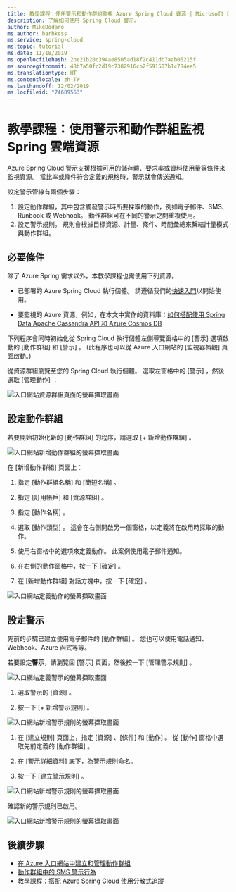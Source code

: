 ```yaml
---
title: 教學課程：使用警示和動作群組監視 Azure Spring Cloud 資源 | Microsoft Docs
description: 了解如何使用 Spring Cloud 警示。
author: MikeDodaro
ms.author: barbkess
ms.service: spring-cloud
ms.topic: tutorial
ms.date: 11/18/2019
ms.openlocfilehash: 2be21b20c394ae8505ad18f2c411db7aab06215f
ms.sourcegitcommit: 48b7a50fc2d19c7382916cb2f591507b1c784ee5
ms.translationtype: HT
ms.contentlocale: zh-TW
ms.lasthandoff: 12/02/2019
ms.locfileid: "74689563"
---
```

# <a name="tutorial-monitor-spring-cloud-resources-using-alerts-and-action-groups"></a>教學課程：使用警示和動作群組監視 Spring 雲端資源

Azure Spring Cloud 警示支援根據可用的儲存體、要求率或資料使用量等條件來監視資源。 當比率或條件符合定義的規格時，警示就會傳送通知。

設定警示管線有兩個步驟： 
1. 設定動作群組，其中包含觸發警示時所要採取的動作，例如電子郵件、SMS、Runbook 或 Webhook。 動作群組可在不同的警示之間重複使用。
2. 設定警示規則。 規則會根據目標資源、計量、條件、時間彙總來繫結計量模式與動作群組。

## <a name="prerequisites"></a>必要條件
除了 Azure Spring 需求以外，本教學課程也需使用下列資源。

* 已部署的 Azure Spring Cloud 執行個體。  請遵循我們的[快速入門](spring-cloud-quickstart-launch-app-cli.md)以開始使用。

* 要監視的 Azure 資源，例如，在本文中實作的資料庫：[如何搭配使用 Spring Data Apache Cassandra API 和 Azure Cosmos DB](https://docs.microsoft.com/azure/java/spring-framework/configure-spring-data-apache-cassandra-with-cosmos-db)
 
下列程序會同時初始化從 Spring Cloud 執行個體左側導覽窗格中的 [警示]  選項啟動的 [動作群組]  和 [警示]  。 (此程序也可以從 Azure 入口網站的 [監視器概觀]  頁面啟動。) 

從資源群組瀏覽至您的 Spring Cloud 執行個體。 選取左窗格中的 [警示]  ，然後選取 [管理動作]  ：

![入口網站資源群組頁面的螢幕擷取畫面](media/alerts-action-groups/action-1-a.png)

## <a name="set-up-action-group"></a>設定動作群組

若要開始初始化新的 [動作群組]  的程序，請選取 [+ 新增動作群組]  。

![入口網站新增動作群組的螢幕擷取畫面](media/alerts-action-groups/action-1.png)

在 [新增動作群組]  頁面上：

 1. 指定 [動作群組名稱]  和 [簡短名稱]  。

 1. 指定 [訂用帳戶]  和 [資源群組]  。

 1. 指定 [動作名稱]  。

 1. 選取 [動作類型]  。  這會在右側開啟另一個窗格，以定義將在啟用時採取的動作。

 1. 使用右窗格中的選項來定義動作。  此案例使用電子郵件通知。

 1. 在右側的動作窗格中，按一下 [確定]  。

 1. 在 [新增動作群組]  對話方塊中，按一下 [確定]  。 

  ![入口網站定義動作的螢幕擷取畫面](media/alerts-action-groups/action-2.png)

## <a name="set-up-alert"></a>設定警示 

先前的步驟已建立使用電子郵件的 [動作群組]  。 您也可以使用電話通知、Webhook、Azure 函式等等。  

若要設定**警示**，請瀏覽回 [警示]  頁面，然後按一下 [管理警示規則]  。

  ![入口網站定義警示的螢幕擷取畫面](media/alerts-action-groups/alerts-2.png)

1. 選取警示的 [資源]  。

1. 按一下 [+ 新增警示規則]  。

  ![入口網站新增警示規則的螢幕擷取畫面](media/alerts-action-groups/alerts-3.png)

1. 在 [建立規則]  頁面上，指定 [資源]  、[條件]  和 [動作]  。  從 [動作]  窗格中選取先前定義的 [動作群組]  。

1. 在 [警示詳細資料]  底下，為警示規則命名。

1. 按一下 [建立警示規則]  。

  ![入口網站新增警示規則的螢幕擷取畫面](media/alerts-action-groups/alerts-4.png)

確認新的警示規則已啟用。

  ![入口網站新增警示規則的螢幕擷取畫面](media/alerts-action-groups/alerts-5.png)

## <a name="next-steps"></a>後續步驟
* [在 Azure 入口網站中建立和管理動作群組](https://docs.microsoft.com/azure/azure-monitor/platform/action-groups)
* [動作群組中的 SMS 警示行為](https://docs.microsoft.com/azure/azure-monitor/platform/alerts-sms-behavior)
* [教學課程：搭配 Azure Spring Cloud 使用分散式追蹤](https://docs.microsoft.com/azure/spring-cloud/spring-cloud-tutorial-distributed-tracing)
